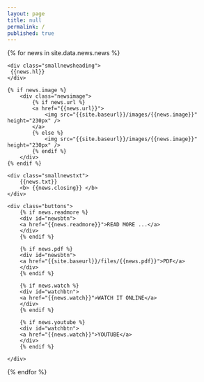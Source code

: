 ```yaml
---
layout: page
title: null
permalink: /
published: true
---
```



<div class="archive">

{% for news in site.data.news.news %}
<article class="article">
	
	<div class="smallnewsheading">
	 {{news.hl}}
	</div>

	{% if news.image %} 
		<div class="newsimage">
			{% if news.url %} 
			<a href="{{news.url}}">
				<img src="{{site.baseurl}}/images/{{news.image}}" height="230px" />
			</a>
			{% else %}
				<img src="{{site.baseurl}}/images/{{news.image}}" height="230px" />
			{% endif %}	
		</div>
	{% endif %}

	<div class="smallnewstxt"> 
		{{news.txt}}
		<b> {{news.closing}} </b>
	</div>

	<div class="buttons"> 
		{% if news.readmore %} 
		<div id="newsbtn">
		<a href="{{news.readmore}}">READ MORE ...</a>
		</div>
		{% endif %}
		
		{% if news.pdf %} 
		<div id="newsbtn">
		<a href="{{site.baseurl}}/files/{{news.pdf}}">PDF</a>
		</div>
		{% endif %}
		
		{% if news.watch %} 
		<div id="watchbtn">
		<a href="{{news.watch}}">WATCH IT ONLINE</a>
		</div>
		{% endif %}
		
		{% if news.youtube %} 
		<div id="watchbtn">
		<a href="{{news.watch}}">YOUTUBE</a>
		</div>
		{% endif %}
		
	</div>
</article>

{% endfor %} 
</div>
